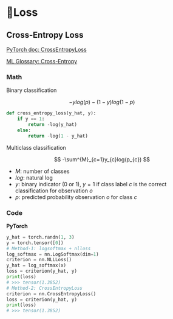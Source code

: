 # :fallen_leaf:Loss

## Cross-Entropy Loss

[PyTorch doc: CrossEntropyLoss](https://pytorch.org/docs/stable/nn.html#crossentropyloss)

[ML Glossary: Cross-Entropy](https://ml-cheatsheet.readthedocs.io/en/latest/loss_functions.html#cross-entropy)

### Math

Binary classification

$$
-ylog(p) - (1-y)log(1-p)
$$

```python
def cross_entropy_loss(y_hat, y):
    if y == 1:
        return -log(y_hat)
    else:
        return -log(1 - y_hat)
```

Multiclass classification

$$
-\sum^{M}_{c=1}y_{c}log(p_{c})
$$

- $M$: number of classes
- $log$: natural log
- $y$: binary indicator (0 or 1), $y=1$ if class label $c$ is the correct classification for observation $o$
- $p$: predicted probability observation $o$ for class $c$

### Code

**PyTorch**

```python
y_hat = torch.randn(1, 3)
y = torch.tensor([0])
# Method-1: logsoftmax + nlloss
log_softmax = nn.LogSoftmax(dim=1)
criterion = nn.NLLLoss()
y_hat = log_softmax(x)
loss = criterion(y_hat, y)
print(loss)
# >>> tensor(1.3852)
# Method-2: CrossEntropyLoss
criterion = nn.CrossEntropyLoss()
loss = criterion(y_hat, y)
print(loss)
# >>> tensor(1.3852)
```
